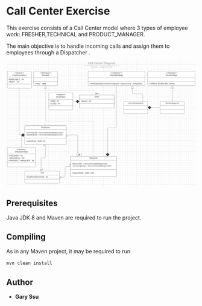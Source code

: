 # Call Center Exercise

This exercise consists of a Call Center model where 3 types of employee work: FRESHER,TECHNICAL and PRODUCT_MANAGER.

The main objective is to handle incoming calls and assign them to employees through a Dispatcher .

![solution](https://github.com/GarySsu/call-center/blob/master/diagram.PNG)

## Prerequisites
Java JDK 8 and Maven are required to run the project.

## Compiling
As in any Maven project, it may be required to run

```bash
mvn clean install
```

## Author
* **Gary Ssu**
